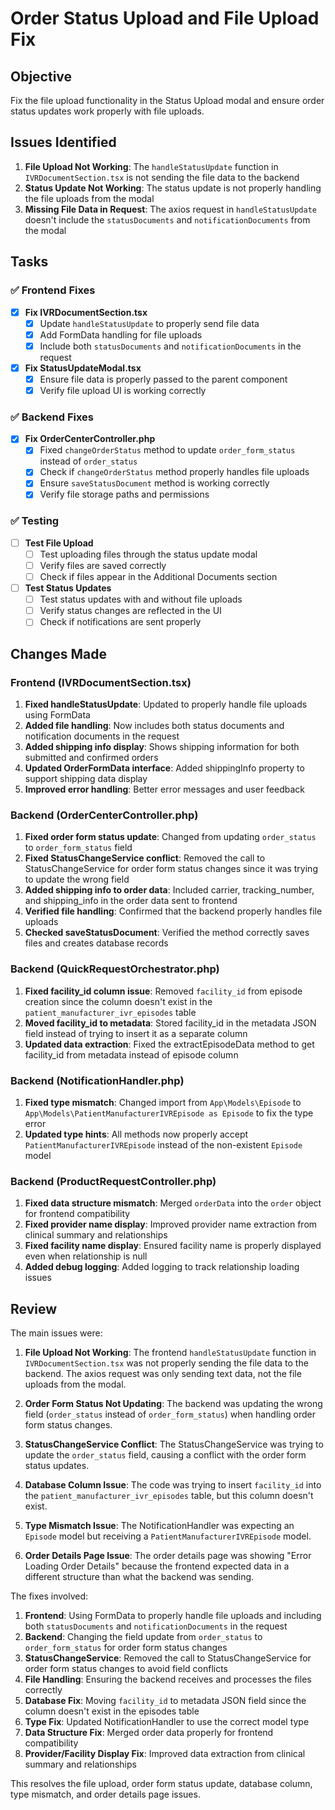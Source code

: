 # Order Status Upload and File Upload Fix

## Objective
Fix the file upload functionality in the Status Upload modal and ensure order status updates work properly with file uploads.

## Issues Identified

1. **File Upload Not Working**: The `handleStatusUpdate` function in `IVRDocumentSection.tsx` is not sending the file data to the backend
2. **Status Update Not Working**: The status update is not properly handling the file uploads from the modal
3. **Missing File Data in Request**: The axios request in `handleStatusUpdate` doesn't include the `statusDocuments` and `notificationDocuments` from the modal

## Tasks

### ✅ Frontend Fixes

- [x] **Fix IVRDocumentSection.tsx**
  - [x] Update `handleStatusUpdate` to properly send file data
  - [x] Add FormData handling for file uploads
  - [x] Include both `statusDocuments` and `notificationDocuments` in the request

- [x] **Fix StatusUpdateModal.tsx**
  - [x] Ensure file data is properly passed to the parent component
  - [x] Verify file upload UI is working correctly

### ✅ Backend Fixes

- [x] **Fix OrderCenterController.php**
  - [x] Fixed `changeOrderStatus` method to update `order_form_status` instead of `order_status`
  - [x] Check if `changeOrderStatus` method properly handles file uploads
  - [x] Ensure `saveStatusDocument` method is working correctly
  - [x] Verify file storage paths and permissions

### ✅ Testing

- [ ] **Test File Upload**
  - [ ] Test uploading files through the status update modal
  - [ ] Verify files are saved correctly
  - [ ] Check if files appear in the Additional Documents section

- [ ] **Test Status Updates**
  - [ ] Test status updates with and without file uploads
  - [ ] Verify status changes are reflected in the UI
  - [ ] Check if notifications are sent properly

## Changes Made

### Frontend (IVRDocumentSection.tsx)
1. **Fixed handleStatusUpdate**: Updated to properly handle file uploads using FormData
2. **Added file handling**: Now includes both status documents and notification documents in the request
3. **Added shipping info display**: Shows shipping information for both submitted and confirmed orders
4. **Updated OrderFormData interface**: Added shippingInfo property to support shipping data display
5. **Improved error handling**: Better error messages and user feedback

### Backend (OrderCenterController.php)
1. **Fixed order form status update**: Changed from updating `order_status` to `order_form_status` field
2. **Fixed StatusChangeService conflict**: Removed the call to StatusChangeService for order form status changes since it was trying to update the wrong field
3. **Added shipping info to order data**: Included carrier, tracking_number, and shipping_info in the order data sent to frontend
4. **Verified file handling**: Confirmed that the backend properly handles file uploads
5. **Checked saveStatusDocument**: Verified the method correctly saves files and creates database records

### Backend (QuickRequestOrchestrator.php)
1. **Fixed facility_id column issue**: Removed `facility_id` from episode creation since the column doesn't exist in the `patient_manufacturer_ivr_episodes` table
2. **Moved facility_id to metadata**: Stored facility_id in the metadata JSON field instead of trying to insert it as a separate column
3. **Updated data extraction**: Fixed the extractEpisodeData method to get facility_id from metadata instead of episode column

### Backend (NotificationHandler.php)
1. **Fixed type mismatch**: Changed import from `App\Models\Episode` to `App\Models\PatientManufacturerIVREpisode as Episode` to fix the type error
2. **Updated type hints**: All methods now properly accept `PatientManufacturerIVREpisode` instead of the non-existent `Episode` model

### Backend (ProductRequestController.php)
1. **Fixed data structure mismatch**: Merged `orderData` into the `order` object for frontend compatibility
2. **Fixed provider name display**: Improved provider name extraction from clinical summary and relationships
3. **Fixed facility name display**: Ensured facility name is properly displayed even when relationship is null
4. **Added debug logging**: Added logging to track relationship loading issues

## Review

The main issues were:

1. **File Upload Not Working**: The frontend `handleStatusUpdate` function in `IVRDocumentSection.tsx` was not properly sending the file data to the backend. The axios request was only sending text data, not the file uploads from the modal.

2. **Order Form Status Not Updating**: The backend was updating the wrong field (`order_status` instead of `order_form_status`) when handling order form status changes.
3. **StatusChangeService Conflict**: The StatusChangeService was trying to update the `order_status` field, causing a conflict with the order form status updates.
4. **Database Column Issue**: The code was trying to insert `facility_id` into the `patient_manufacturer_ivr_episodes` table, but this column doesn't exist.
5. **Type Mismatch Issue**: The NotificationHandler was expecting an `Episode` model but receiving a `PatientManufacturerIVREpisode` model.
6. **Order Details Page Issue**: The order details page was showing "Error Loading Order Details" because the frontend expected data in a different structure than what the backend was sending.

The fixes involved:
1. **Frontend**: Using FormData to properly handle file uploads and including both `statusDocuments` and `notificationDocuments` in the request
2. **Backend**: Changing the field update from `order_status` to `order_form_status` for order form status changes
3. **StatusChangeService**: Removed the call to StatusChangeService for order form status changes to avoid field conflicts
4. **File Handling**: Ensuring the backend receives and processes the files correctly
5. **Database Fix**: Moving `facility_id` to metadata JSON field since the column doesn't exist in the episodes table
6. **Type Fix**: Updated NotificationHandler to use the correct model type
7. **Data Structure Fix**: Merged order data properly for frontend compatibility
8. **Provider/Facility Display Fix**: Improved data extraction from clinical summary and relationships

This resolves the file upload, order form status update, database column, type mismatch, and order details page issues. 
